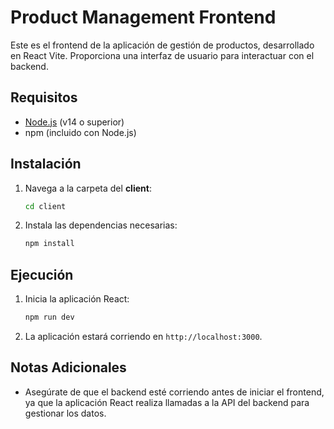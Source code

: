 # Product Management Frontend

Este es el frontend de la aplicación de gestión de productos, desarrollado en React Vite.
Proporciona una interfaz de usuario para interactuar con el backend.

## Requisitos

- [Node.js](https://nodejs.org/) (v14 o superior)
- npm (incluido con Node.js)

## Instalación

1. Navega a la carpeta del **client**:

   ```bash
   cd client
   ```

2. Instala las dependencias necesarias:

   ```bash
   npm install
   ```

## Ejecución

1. Inicia la aplicación React:

   ```bash
   npm run dev
   ```

2. La aplicación estará corriendo en `http://localhost:3000`.

## Notas Adicionales

- Asegúrate de que el backend esté corriendo antes de iniciar el frontend, ya que la aplicación React realiza llamadas a la API del backend para gestionar los datos.
